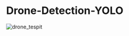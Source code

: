 # Drone-Detection-YOLO

![drone_tespit](https://user-images.githubusercontent.com/58220997/124391796-e6614080-dcfa-11eb-90da-ffbaa4476708.gif)
